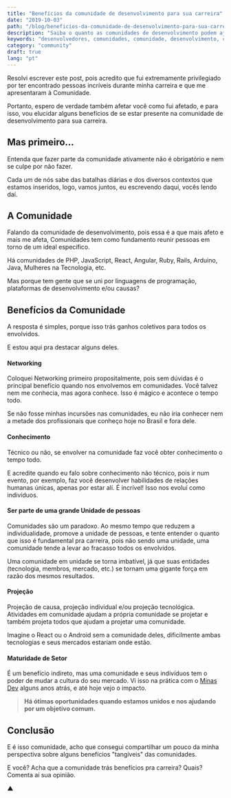 ```yaml
---
title: "Benefícios da comunidade de desenvolvimento para sua carreira"
date: "2019-10-03"
path: "/blog/beneficios-da-comunidade-de-desenvolvimento-para-sua-carreira/"
description: "Saiba o quanto as comunidades de desenvolvimento podem ajudar você na sua carreira."
keywords: "desenvolvedores, comunidades, comunidade, desenvolvimento, carreira"
category: "community"
draft: true
lang: "pt"
---
```


Resolvi escrever este post, pois acredito que fui extremamente privilegiado por ter encontrado pessoas incríveis durante minha carreira e que me apresentaram à Comunidade.

Portanto, espero de verdade também afetar você como fui afetado, e para isso, vou elucidar alguns benefícios de se estar presente na comunidade de desenvolvimento para sua carreira.

## Mas primeiro…

Entenda que fazer parte da comunidade ativamente não é obrigatório e nem se culpe por não fazer.

Cada um de nós sabe das batalhas diárias e dos diversos contextos que estamos inseridos, logo, vamos juntos, eu escrevendo daqui, vocês lendo daí.

## A Comunidade

Falando da comunidade de desenvolvimento, pois essa é a que mais afeto e mais me afeta, Comunidades tem como fundamento reunir pessoas em torno de um ideal específico.

Há comunidades de PHP, JavaScript, React, Angular, Ruby, Rails, Arduino, Java, Mulheres na Tecnologia, etc.

Mas porque tem gente que se uni por linguagens de programação, plataformas de desenvolvimento e/ou causas?

## Benefícios da Comunidade

A resposta é simples, porque isso trás ganhos coletivos para todos os envolvidos.

E estou aqui pra destacar alguns deles.

#### Networking

Coloquei Networking primeiro propositalmente, pois sem dúvidas é o principal benefício quando nos envolvemos em comunidades. Você talvez nem me conhecia, mas agora conhece. Isso é mágico e acontece o tempo todo.

Se não fosse minhas incursões nas comunidades, eu não iria conhecer nem a metade dos profissionais que conheço hoje no Brasil e fora dele.

#### Conhecimento

Técnico ou não, se envolver na comunidade faz você obter conhecimento o tempo todo.

E acredite quando eu falo sobre conhecimento não técnico, pois ir num evento, por exemplo, faz você desenvolver habilidades de relações humanas únicas, apenas por estar alí. É incrível! Isso nos evoluí como indivíduos.

#### Ser parte de uma grande Unidade de pessoas

Comunidades são um paradoxo. Ao mesmo tempo que reduzem a individualidade, promove a unidade de pessoas, e tente entender o quanto que isso é fundamental pra carreira, pois não sendo uma unidade, uma comunidade tende a levar ao fracasso todos os envolvidos.

Uma comunidade em unidade se torna imbatível, já que suas entidades (tecnologia, membros, mercado, etc.) se tornam uma gigante força em razão dos mesmos resultados.

#### Projeção

Projeção de causa, projeção individual e/ou projeção tecnológica. Atividades em comunidade ajudam a própria comunidade se projetar e também projeta todos que ajudam a projetar uma comunidade.

Imagine o React ou o Android sem a comunidade deles, dificilmente ambas tecnologias e seus mercados estariam onde estão.

#### Maturidade de Setor

É um benefício indireto, mas uma comunidade e seus indivíduos tem o poder de mudar a cultura do seu mercado. Vi isso na prática com o [Minas Dev](https://minasdev.org/) alguns anos atrás, e até hoje vejo o impacto.

> **Há ótimas oportunidades quando estamos unidos e nos ajudando por um objetivo comum.**

## Conclusão

E é isso comunidade, acho que consegui compartilhar um pouco da minha perspectiva sobre alguns benefícios "tangíveis" das comunidades.

E você? Acha que a comunidade trás benefícios pra carreira? Quais? Comenta aí sua opinião.

▲
